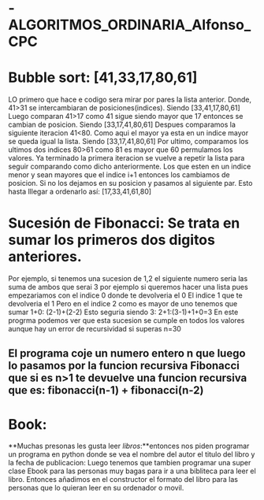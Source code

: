 # -ALGORITMOS_ORDINARIA_Alfonso_CPC


# **Bubble sort:** [41,33,17,80,61]

LO primero que hace e codigo sera mirar por pares la lista anterior.
Donde, 41>31 se intercambiaran de posiciones(indices).
Siendo [33,41,17,80,61]
Luego comparan 41>17 como 41 sigue siendo mayor que 17 entonces se cambian de posicion.
Siendo [33,17,41,80,61]
Despues comparamos la siguiente iteracion 41<80. Como aqui el mayor ya esta en un indice mayor se queda igual la lista.
Siendo [33,17,41,80,61]
Por ultimo, comparamos los ultimos dos indices 80>61 como 81 es mayor que 60 permulamos los valores.
Ya terminado la primera iteracion se vuelve a repetir la lista para seguir comparando como dicho anteriormente.
Los que esten en un indice menor y sean mayores que el indice i+1 entonces los cambiamos de posicion.
Si no los dejamos en su posicion y pasamos al siguiente par.
Esto hasta lllegar a ordenarlo así: [17,33,41,61,80]


# **Sucesión de Fibonacci:** Se trata en sumar los primeros dos digitos anteriores.
Por ejemplo, si tenemos una sucesion de 1,2 el siguiente numero seria las suma de ambos que serai 3
por ejemplo si queremos hacer una lista pues empezariamos con el indice 0 donde te devolveria el 0
El indice 1 que te devolveria el 1
Pero en el indice 2 como es mayor de uno tenemos que sumar 1+0: (2-1)+(2-2)
Esto seguria siendo 3: 2+1:(3-1)+1+0=3
En este progrma podemos ver que esta sucesion se cumple en todos los valores aunque hay un error de recursividad si  superas n=30
## El programa coje un numero entero  n que luego lo pasamos por la funcion recursiva Fibonacci que si es n>1 te devuelve una funcion recursiva que es: fibonacci(n-1) + fibonacci(n-2)



# **Book:**
**Muchas presonas les gusta leer *libros*:**entonces nos piden programar un programa en python donde se vea el nombre del autor el titulo del libro y la fecha de publicacion:
Luego tenemos que tambien programar una super clase Ebook para las personas muy bagas para ir a una bibliteca para leer el libro.
Entonces añadimos en el constructor el formato del libro para las personas que lo quieran leer en su ordenador o movil.

